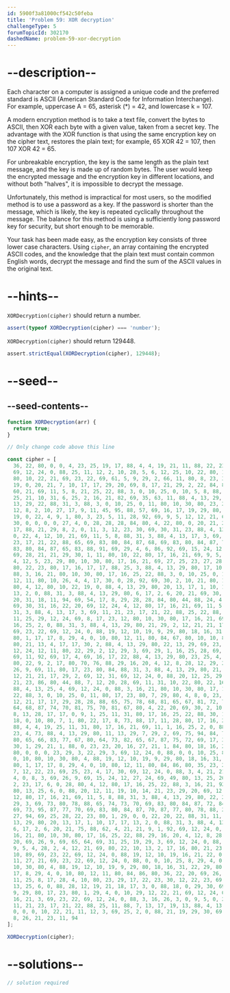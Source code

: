 ```yaml
---
id: 5900f3a81000cf542c50feba
title: 'Problem 59: XOR decryption'
challengeType: 5
forumTopicId: 302170
dashedName: problem-59-xor-decryption
---
```


# --description--

Each character on a computer is assigned a unique code and the preferred standard is ASCII (American Standard Code for Information Interchange). For example, uppercase A = 65, asterisk (\*) = 42, and lowercase k = 107.

A modern encryption method is to take a text file, convert the bytes to ASCII, then XOR each byte with a given value, taken from a secret key. The advantage with the XOR function is that using the same encryption key on the cipher text, restores the plain text; for example, 65 XOR 42 = 107, then 107 XOR 42 = 65.

For unbreakable encryption, the key is the same length as the plain text message, and the key is made up of random bytes. The user would keep the encrypted message and the encryption key in different locations, and without both "halves", it is impossible to decrypt the message.

Unfortunately, this method is impractical for most users, so the modified method is to use a password as a key. If the password is shorter than the message, which is likely, the key is repeated cyclically throughout the message. The balance for this method is using a sufficiently long password key for security, but short enough to be memorable.

Your task has been made easy, as the encryption key consists of three lower case characters. Using `cipher`, an array containing the encrypted ASCII codes, and the knowledge that the plain text must contain common English words, decrypt the message and find the sum of the ASCII values in the original text.

# --hints--

`XORDecryption(cipher)` should return a number.

```js
assert(typeof XORDecryption(cipher) === 'number');
```

`XORDecryption(cipher)` should return 129448.

```js
assert.strictEqual(XORDecryption(cipher), 129448);
```

# --seed--

## --seed-contents--

```js
function XORDecryption(arr) {
  return true;
}

// Only change code above this line

const cipher = [
  36, 22, 80, 0, 0, 4, 23, 25, 19, 17, 88, 4, 4, 19, 21, 11, 88, 22, 23, 23, 29,
  69, 12, 24, 0, 88, 25, 11, 12, 2, 10, 28, 5, 6, 12, 25, 10, 22, 80, 10, 30,
  80, 10, 22, 21, 69, 23, 22, 69, 61, 5, 9, 29, 2, 66, 11, 80, 8, 23, 3, 17, 88,
  19, 0, 20, 21, 7, 10, 17, 17, 29, 20, 69, 8, 17, 21, 29, 2, 22, 84, 80, 71,
  60, 21, 69, 11, 5, 8, 21, 25, 22, 88, 3, 0, 10, 25, 0, 10, 5, 8, 88, 2, 0, 27,
  25, 21, 10, 31, 6, 25, 2, 16, 21, 82, 69, 35, 63, 11, 88, 4, 13, 29, 80, 22,
  13, 29, 22, 88, 31, 3, 88, 3, 0, 10, 25, 0, 11, 80, 10, 30, 80, 23, 29, 19,
  12, 8, 2, 10, 27, 17, 9, 11, 45, 95, 88, 57, 69, 16, 17, 19, 29, 80, 23, 29,
  19, 0, 22, 4, 9, 1, 80, 3, 23, 5, 11, 28, 92, 69, 9, 5, 12, 12, 21, 69, 13,
  30, 0, 0, 0, 0, 27, 4, 0, 28, 28, 28, 84, 80, 4, 22, 80, 0, 20, 21, 2, 25, 30,
  17, 88, 21, 29, 8, 2, 0, 11, 3, 12, 23, 30, 69, 30, 31, 23, 88, 4, 13, 29, 80,
  0, 22, 4, 12, 10, 21, 69, 11, 5, 8, 88, 31, 3, 88, 4, 13, 17, 3, 69, 11, 21,
  23, 17, 21, 22, 88, 65, 69, 83, 80, 84, 87, 68, 69, 83, 80, 84, 87, 73, 69,
  83, 80, 84, 87, 65, 83, 88, 91, 69, 29, 4, 6, 86, 92, 69, 15, 24, 12, 27, 24,
  69, 28, 21, 21, 29, 30, 1, 11, 80, 10, 22, 80, 17, 16, 21, 69, 9, 5, 4, 28, 2,
  4, 12, 5, 23, 29, 80, 10, 30, 80, 17, 16, 21, 69, 27, 25, 23, 27, 28, 0, 84,
  80, 22, 23, 80, 17, 16, 17, 17, 88, 25, 3, 88, 4, 13, 29, 80, 17, 10, 5, 0,
  88, 3, 16, 21, 80, 10, 30, 80, 17, 16, 25, 22, 88, 3, 0, 10, 25, 0, 11, 80,
  12, 11, 80, 10, 26, 4, 4, 17, 30, 0, 28, 92, 69, 30, 2, 10, 21, 80, 12, 12,
  80, 4, 12, 80, 10, 22, 19, 0, 88, 4, 13, 29, 80, 20, 13, 17, 1, 10, 17, 17,
  13, 2, 0, 88, 31, 3, 88, 4, 13, 29, 80, 6, 17, 2, 6, 20, 21, 69, 30, 31, 9,
  20, 31, 18, 11, 94, 69, 54, 17, 8, 29, 28, 28, 84, 80, 44, 88, 24, 4, 14, 21,
  69, 30, 31, 16, 22, 20, 69, 12, 24, 4, 12, 80, 17, 16, 21, 69, 11, 5, 8, 88,
  31, 3, 88, 4, 13, 17, 3, 69, 11, 21, 23, 17, 21, 22, 88, 25, 22, 88, 17, 69,
  11, 25, 29, 12, 24, 69, 8, 17, 23, 12, 80, 10, 30, 80, 17, 16, 21, 69, 11, 1,
  16, 25, 2, 0, 88, 31, 3, 88, 4, 13, 29, 80, 21, 29, 2, 12, 21, 21, 17, 29, 2,
  69, 23, 22, 69, 12, 24, 0, 88, 19, 12, 10, 19, 9, 29, 80, 18, 16, 31, 22, 29,
  80, 1, 17, 17, 8, 29, 4, 0, 10, 80, 12, 11, 80, 84, 67, 80, 10, 10, 80, 7, 1,
  80, 21, 13, 4, 17, 17, 30, 2, 88, 4, 13, 29, 80, 22, 13, 29, 69, 23, 22, 69,
  12, 24, 12, 11, 80, 22, 29, 2, 12, 29, 3, 69, 29, 1, 16, 25, 28, 69, 12, 31,
  69, 11, 92, 69, 17, 4, 69, 16, 17, 22, 88, 4, 13, 29, 80, 23, 25, 4, 12, 23,
  80, 22, 9, 2, 17, 80, 70, 76, 88, 29, 16, 20, 4, 12, 8, 28, 12, 29, 20, 69,
  26, 9, 69, 11, 80, 17, 23, 80, 84, 88, 31, 3, 88, 4, 13, 29, 80, 21, 29, 2,
  12, 21, 21, 17, 29, 2, 69, 12, 31, 69, 12, 24, 0, 88, 20, 12, 25, 29, 0, 12,
  21, 23, 86, 80, 44, 88, 7, 12, 20, 28, 69, 11, 31, 10, 22, 80, 22, 16, 31, 18,
  88, 4, 13, 25, 4, 69, 12, 24, 0, 88, 3, 16, 21, 80, 10, 30, 80, 17, 16, 25,
  22, 88, 3, 0, 10, 25, 0, 11, 80, 17, 23, 80, 7, 29, 80, 4, 8, 0, 23, 23, 8,
  12, 21, 17, 17, 29, 28, 28, 88, 65, 75, 78, 68, 81, 65, 67, 81, 72, 70, 83,
  64, 68, 87, 74, 70, 81, 75, 70, 81, 67, 80, 4, 22, 20, 69, 30, 2, 10, 21, 80,
  8, 13, 28, 17, 17, 0, 9, 1, 25, 11, 31, 80, 17, 16, 25, 22, 88, 30, 16, 21,
  18, 0, 10, 80, 7, 1, 80, 22, 17, 8, 73, 88, 17, 11, 28, 80, 17, 16, 21, 11,
  88, 4, 4, 19, 25, 11, 31, 80, 17, 16, 21, 69, 11, 1, 16, 25, 2, 0, 88, 2, 10,
  23, 4, 73, 88, 4, 13, 29, 80, 11, 13, 29, 7, 29, 2, 69, 75, 94, 84, 76, 65,
  80, 65, 66, 83, 77, 67, 80, 64, 73, 82, 65, 67, 87, 75, 72, 69, 17, 3, 69, 17,
  30, 1, 29, 21, 1, 88, 0, 23, 23, 20, 16, 27, 21, 1, 84, 80, 18, 16, 25, 6, 16,
  80, 0, 0, 0, 23, 29, 3, 22, 29, 3, 69, 12, 24, 0, 88, 0, 0, 10, 25, 8, 29, 4,
  0, 10, 80, 10, 30, 80, 4, 88, 19, 12, 10, 19, 9, 29, 80, 18, 16, 31, 22, 29,
  80, 1, 17, 17, 8, 29, 4, 0, 10, 80, 12, 11, 80, 84, 86, 80, 35, 23, 28, 9, 23,
  7, 12, 22, 23, 69, 25, 23, 4, 17, 30, 69, 12, 24, 0, 88, 3, 4, 21, 21, 69, 11,
  4, 0, 8, 3, 69, 26, 9, 69, 15, 24, 12, 27, 24, 69, 49, 80, 13, 25, 20, 69, 25,
  2, 23, 17, 6, 0, 28, 80, 4, 12, 80, 17, 16, 25, 22, 88, 3, 16, 21, 92, 69, 49,
  80, 13, 25, 6, 0, 88, 20, 12, 11, 19, 10, 14, 21, 23, 29, 20, 69, 12, 24, 4,
  12, 80, 17, 16, 21, 69, 11, 5, 8, 88, 31, 3, 88, 4, 13, 29, 80, 22, 29, 2, 12,
  29, 3, 69, 73, 80, 78, 88, 65, 74, 73, 70, 69, 83, 80, 84, 87, 72, 84, 88, 91,
  69, 73, 95, 87, 77, 70, 69, 83, 80, 84, 87, 70, 87, 77, 80, 78, 88, 21, 17,
  27, 94, 69, 25, 28, 22, 23, 80, 1, 29, 0, 0, 22, 20, 22, 88, 31, 11, 88, 4,
  13, 29, 80, 20, 13, 17, 1, 10, 17, 17, 13, 2, 0, 88, 31, 3, 88, 4, 13, 29, 80,
  6, 17, 2, 6, 20, 21, 75, 88, 62, 4, 21, 21, 9, 1, 92, 69, 12, 24, 0, 88, 3,
  16, 21, 80, 10, 30, 80, 17, 16, 25, 22, 88, 29, 16, 20, 4, 12, 8, 28, 12, 29,
  20, 69, 26, 9, 69, 65, 64, 69, 31, 25, 19, 29, 3, 69, 12, 24, 0, 88, 18, 12,
  9, 5, 4, 28, 2, 4, 12, 21, 69, 80, 22, 10, 13, 2, 17, 16, 80, 21, 23, 7, 0,
  10, 89, 69, 23, 22, 69, 12, 24, 0, 88, 19, 12, 10, 19, 16, 21, 22, 0, 10, 21,
  11, 27, 21, 69, 23, 22, 69, 12, 24, 0, 88, 0, 0, 10, 25, 8, 29, 4, 0, 10, 80,
  10, 30, 80, 4, 88, 19, 12, 10, 19, 9, 29, 80, 18, 16, 31, 22, 29, 80, 1, 17,
  17, 8, 29, 4, 0, 10, 80, 12, 11, 80, 84, 86, 80, 36, 22, 20, 69, 26, 9, 69,
  11, 25, 8, 17, 28, 4, 10, 80, 23, 29, 17, 22, 23, 30, 12, 22, 23, 69, 49, 80,
  13, 25, 6, 0, 88, 28, 12, 19, 21, 18, 17, 3, 0, 88, 18, 0, 29, 30, 69, 25, 18,
  9, 29, 80, 17, 23, 80, 1, 29, 4, 0, 10, 29, 12, 22, 21, 69, 12, 24, 0, 88, 3,
  16, 21, 3, 69, 23, 22, 69, 12, 24, 0, 88, 3, 16, 26, 3, 0, 9, 5, 0, 22, 4, 69,
  11, 21, 23, 17, 21, 22, 88, 25, 11, 88, 7, 13, 17, 19, 13, 88, 4, 13, 29, 80,
  0, 0, 0, 10, 22, 21, 11, 12, 3, 69, 25, 2, 0, 88, 21, 19, 29, 30, 69, 22, 5,
  8, 26, 21, 23, 11, 94
];

XORDecryption(cipher);
```

# --solutions--

```js
// solution required
```
